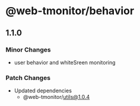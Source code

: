 # @web-tmonitor/behavior

## 1.1.0

### Minor Changes

- user behavior and whiteSreen monitoring

### Patch Changes

- Updated dependencies
  - @web-tmonitor/utils@1.0.4
